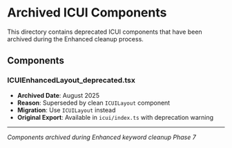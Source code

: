 # Archived ICUI Components

This directory contains deprecated ICUI components that have been archived during the Enhanced cleanup process.

## Components

### ICUIEnhancedLayout_deprecated.tsx
- **Archived Date**: August 2025
- **Reason**: Superseded by clean `ICUILayout` component
- **Migration**: Use `ICUILayout` instead
- **Original Export**: Available in `icui/index.ts` with deprecation warning

---
*Components archived during Enhanced keyword cleanup Phase 7*
